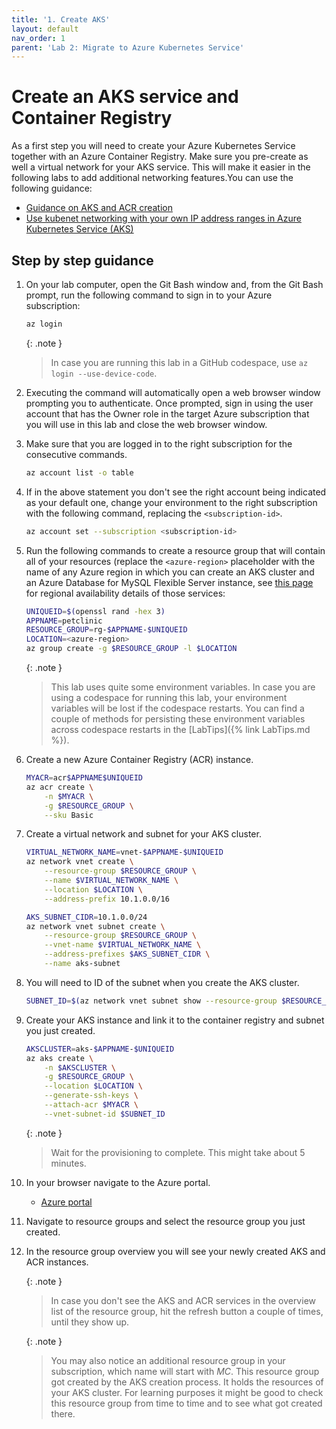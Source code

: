 ```yaml
---
title: '1. Create AKS'
layout: default
nav_order: 1
parent: 'Lab 2: Migrate to Azure Kubernetes Service'
---
```


# Create an AKS service and Container Registry

As a first step you will need to create your Azure Kubernetes Service together with an Azure Container Registry. Make sure you pre-create as well a virtual network for your AKS service. This will make it easier in the following labs to add additional networking features.You can use the following guidance:

- [Guidance on AKS and ACR creation](https://docs.microsoft.com/en-us/azure/aks/cluster-container-registry-integration?tabs=azure-cli)
- [Use kubenet networking with your own IP address ranges in Azure Kubernetes Service (AKS)](https://learn.microsoft.com/azure/aks/configure-kubenet#create-a-virtual-network-and-subnet)

## Step by step guidance

1. On your lab computer, open the Git Bash window and, from the Git Bash prompt, run the following command to sign in to your Azure subscription:

   ```bash
   az login
   ```

   {: .note }
   > In case you are running this lab in a GitHub codespace, use `az login --use-device-code`.

1. Executing the command will automatically open a web browser window prompting you to authenticate. Once prompted, sign in using the user account that has the Owner role in the target Azure subscription that you will use in this lab and close the web browser window.

1. Make sure that you are logged in to the right subscription for the consecutive commands.

   ```bash
   az account list -o table
   ```

1. If in the above statement you don't see the right account being indicated as your default one, change your environment to the right subscription with the following command, replacing the `<subscription-id>`.

   ```bash
   az account set --subscription <subscription-id>
   ```

1. Run the following commands to create a resource group that will contain all of your resources (replace the `<azure-region>` placeholder with the name of any Azure region in which you can create an AKS cluster and an Azure Database for MySQL Flexible Server instance, see [this page](https://azure.microsoft.com/global-infrastructure/services/?products=mysql,kubernetes-service&regions=all) for regional availability details of those services:

   ```bash
   UNIQUEID=$(openssl rand -hex 3)
   APPNAME=petclinic
   RESOURCE_GROUP=rg-$APPNAME-$UNIQUEID
   LOCATION=<azure-region>
   az group create -g $RESOURCE_GROUP -l $LOCATION
   ```

   {: .note }
   > This lab uses quite some environment variables. In case you are using a codespace for running this lab, your environment variables will be lost if the codespace restarts. You can find a couple of methods for persisting these environment variables across codespace restarts in the [LabTips]({% link LabTips.md %}).

1. Create a new Azure Container Registry (ACR) instance.

   ```bash
   MYACR=acr$APPNAME$UNIQUEID
   az acr create \
       -n $MYACR \
       -g $RESOURCE_GROUP \
       --sku Basic
   ```

1. Create a virtual network and subnet for your AKS cluster.

   ```bash
   VIRTUAL_NETWORK_NAME=vnet-$APPNAME-$UNIQUEID
   az network vnet create \
       --resource-group $RESOURCE_GROUP \
       --name $VIRTUAL_NETWORK_NAME \
       --location $LOCATION \
       --address-prefix 10.1.0.0/16
   
   AKS_SUBNET_CIDR=10.1.0.0/24
   az network vnet subnet create \
       --resource-group $RESOURCE_GROUP \
       --vnet-name $VIRTUAL_NETWORK_NAME \
       --address-prefixes $AKS_SUBNET_CIDR \
       --name aks-subnet 
   ```

1. You will need to ID of the subnet when you create the AKS cluster.

   ```bash
   SUBNET_ID=$(az network vnet subnet show --resource-group $RESOURCE_GROUP --vnet-name $VIRTUAL_NETWORK_NAME --name aks-subnet --query id -o tsv)
   ```

1. Create your AKS instance and link it to the container registry and subnet you just created.

   ```bash
   AKSCLUSTER=aks-$APPNAME-$UNIQUEID
   az aks create \
       -n $AKSCLUSTER \
       -g $RESOURCE_GROUP \
       --location $LOCATION \
       --generate-ssh-keys \
       --attach-acr $MYACR \
       --vnet-subnet-id $SUBNET_ID
   ```

   {: .note }
   >  Wait for the provisioning to complete. This might take about 5 minutes.

1. In your browser navigate to the Azure portal.

   - [Azure portal](http://portal.azure.com)

1. Navigate to resource groups and select the resource group you just created.

1. In the resource group overview you will see your newly created AKS and ACR instances.

   {: .note }
   > In case you don't see the AKS and ACR services in the overview list of the resource group, hit the refresh button a couple of times, until they show up.
   
   {: .note }
   > You may also notice an additional resource group in your subscription, which name will start with _MC_. This resource group got created by the AKS creation process. It holds the    resources of your AKS cluster. For learning purposes it might be good to check this resource group from time to time and to see what got created there.
